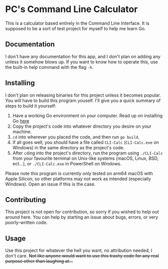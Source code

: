 PC's Command Line Calculator
============================

This is a calculator based entirely in the Command Line Interface. It is supposed to be a sort of test project for myself to help me learn Go.

## Documentation

I don't have any documentation for this app, and I don't plan on adding any unless it somehow blows up. If you want to know how to operate this, use the built-in help command with the flag `-h`.

## Installing

I don't plan on releasing binaries for this project unless it becomes popular. You will have to build this program youself. I'll give you a quick summary of steps to build it yourself:
1. Have a working Go environment on your computer. Read up on installing Go [here](https://golang.org/doc/install)
2. Copy the project's code into whatever directory you desire on your machine.
3. `cd` into wherever you placed the code, and then run `go build`.
4. If all goes well, you should have a file called `CLI-Calc` (`CLI-Calc.exe` on Windows) in the same directory as the project's code.
5. After `cd`ing into the project's directory, run the program using `./CLI-Calc` from your favourite terminal on Unix-like systems (macOS, Linux, BSD, ect...), or `./CLI-Calc.exe` in PowerShell on Windows.

Please note this program is currently only tested on arm64 macOS with Apple Silicon, so other platforms may not work as intended (especially Windows). Open an issue if this is the case.

## Contributing

This project is not open for contribution, so sorry if you wished to help out around here. You can help by starting an issue about bugs, errors, or very poorly-written code.

## Usage

Use this project for whatever the hell you want, no attribution needed, I don't care. ~~Not like anyone would want to use this trashy code for any real purpose other than laughing at...~~